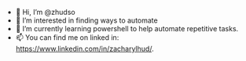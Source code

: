 - 👋 Hi, I’m @zhudso
- 👀 I’m interested in finding ways to automate
- 🌱 I’m currently learning powershell to help automate repetitive tasks.
- 📫 You can find me on linked in: https://www.linkedin.com/in/zacharylhud/.

<!---
zhudso/zhudso is a ✨ special ✨ repository because its `README.md` (this file) appears on your GitHub profile.
You can click the Preview link to take a look at your changes.
--->
